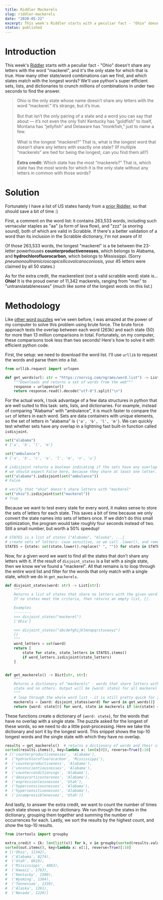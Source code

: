 ```yaml
---
title: Riddler Mackerels
slug: riddler-mackerels
date: "2020-05-22"
excerpt: This week's Riddler starts with a peculiar fact - "Ohio" doesn't share any letters with the word "mackerel", and it's the only state for which that is true. How many other state/word combinations can we find, and which states match with the longest words? We'll use python's super efficient sets, lists, and dictionaries to crunch millions of combinations in under two seconds to find the answer.
status: published
---
```


# Introduction

This week's <a href="https://fivethirtyeight.com/features/somethings-fishy-in-the-state-of-the-riddler/">Riddler</a> starts with a peculiar fact - "Ohio" doesn't share any letters with the word "mackerel", and it's the only state for which that is true. How many other state/word combinations can we find, and which states match with the longest words? We'll use python's super efficient sets, lists, and dictionaries to crunch millions of combinations in under two seconds to find the answer.

<blockquote>
Ohio is the only state whose name doesn’t share any letters with the word “mackerel.” It’s strange, but it’s true.
<br><br>
But that isn’t the only pairing of a state and a word you can say that about — it’s not even the only fish! Kentucky has “goldfish” to itself, Montana has “jellyfish” and Delaware has “monkfish,” just to name a few.
<br><br>
What is the longest “mackerel?” That is, what is the longest word that doesn’t share any letters with exactly one state? (If multiple “mackerels” are tied for being the longest, can you find them all?)
<br><br>
<strong>Extra credit:</strong> Which state has the most “mackerels?” That is, which state has the most words for which it is the only state without any letters in common with those words?
</blockquote>

# Solution

Fortunately I have a list of US states handy from a <a href="/riddler-state-superstrings">prior Riddler</a>, so that should save a bit of time :)

First, a comment on the word list: it contains 263,533 words, including such vernacular staples as "aa" (a form of lava flow), and "zzz" (a snoring sound), both of which are valid in Scrabble. If there's a better validation of a word than its inclusion in the Scrabble dictionary, I'm not aware of it!

Of those 263,533 words, the longest "mackerel" is a tie between the 23-letter powerhouses **counterproductivenesses**, which belongs to Alabama, and **hydrochlorofluorocarbon**, which belongs to Mississippi. (Sorry _pneumonoultramicroscopicsilicovolcanoconiosis_, your 45 letters were claimed by all 50 states.)

As for the extra credit, the mackereliest (not a valid scrabble word) state is... **Ohio!** It is the proud owner of 11,342 mackerels, ranging from "man" to "untranslatablenesses" (much like some of the longest words on this list.)

# Methodology

Like <a href="https://www.jtash.com/riddler-spelling-hexagons">other word puzzles</a> we've seen before, I was amazed at the power of my computer to solve this problem using brute force. The brute force approach tests the overlap between each word (263k) and each state (50) for more than 13 million comparisons in total. Fortunately, on my computer, these comparisons took less than two seconds! Here's how to solve it with efficient python code.

First, the setup: we need to download the word list. I'll use `urllib` to request the words and parse them into a list.

```python
from urllib.request import urlopen

def get_words(url: str = "https://norvig.com/ngrams/word.list") -> List[str]:
    """Downloads and returns a set of words from the web"""
    response = urlopen(url)
    return response.read().decode("utf-8").split("\n")
```

For the actual work, I took advantage of a few data structures in python that are well suited to this task: sets, lists, and dictionaries. For example, instead of comparing "Alabama" with "ambulance", it is much faster to compare the `set` of letters in each word. Sets are data containers with unique elements, so the set of letters in "alabama" is `{'a', 'b', 'l', 'm'}`. We can quickly test whether sets have any overlap in a lightning fast built-in function called `isdisjoint`.

```python
set("alabama")
# {'a', 'b', 'l', 'm'}

set("ambulance")
# {'a', 'b', 'c', 'e', 'l', 'm', 'n', 'u'}

# isdisjoint returns a boolean indicating if the sets have any overlap
# we should expect False here, because they share at least one letter.
set("alabama").isdisjoint(set("ambulance"))
# False

# verify that "ohio" doesn't share letters with "mackerel"
set("ohio").isdisjoint(set("mackerel"))
# True
```

Because we want to test every state for every word, it makes sense to store the sets of letters for each state. This saves a bit of time because we only convert the state names into sets of letters once. If we didn't do this small optimization, the program would take roughly four seconds instead of two. Still a small number, but worth a 50% speedup!

```python
# STATES is a list of states ["Alabama", "Alaska", ...]
# create sets of letters: case sensitive, so we call .lower(), and remove spaces
STATES = {state: set(state.lower().replace(" ", "")) for state in STATES}
```

Now, for a given word we want to find all the states that don't share any letters with it. If the result of `disjoint_states` is a list with a single state, then we know we've found a "mackerel". All that remains is to loop through the entire word list and filter for the words that only match with a single state, which we do in `get_mackerels`.

```python
def disjoint_states(word: str) -> List[str]:
    """
    Returns a list of states that share no letters with the given word.
    If no states meet the criteria, then returns an empty list, [].

    Examples
    --------
    >>> disjoint_states("mackerel")
    ['Ohio']

    >>> disjoint_states("abcdefghijklmnopqrstuvwxyz")
    []
    """
    word_letters = set(word)
    return [
        state for state, state_letters in STATES.items()
        if word_letters.isdisjoint(state_letters)
    ]


def get_mackerels() -> Dict[str, str]:
    """
    Returns a dictionary of "mackerels" - words that share letters with only one
    state and no others. Output will be {word: state} for all mackerel words.
    """
    # loop through the whole word list - it is still pretty quick for 250k words
    mackerels = {word: disjoint_states(word) for word in get_words()}
    return {word: state[0] for word, state in mackerels if len(state) == 1}
```

These functions create a dictionary of `{word: state}`, for the words that have no overlap with a single state. The puzzle asked for the longest of these words, so we need to do a little post-processing. Here we take the dictionary and sort it by the longest word. This snippet shows the top-10 longest words and the single state with which they have no overlap.

```python
results = get_mackerels()  # returns a dictionary of words and their states
sorted(results.items(), key=lambda x: len(x[0]), reverse=True)[:10]
# [('counterproductivenesses', 'Alabama'),
#  ('hydrochlorofluorocarbon', 'Mississippi'),
#  ('counterproductiveness', 'Alabama'),
#  ('unconscientiousnesses', 'Alabama'),
#  ('counterconditionings', 'Alabama'),
#  ('deoxycorticosterones', 'Alabama'),
#  ('expressionlessnesses', 'Utah'),
#  ('hyperconsciousnesses', 'Alabama'),
#  ('hypersensitivenesses', 'Alabama'),
#  ('incompressiblenesses', 'Utah')]
```

And lastly, to answer the extra credit, we want to count the number of times each state shows up in our dictionary. We run through the states in the dictionary, grouping them together and summing the number of occurrences for each. Lastly, we sort the results by the highest count, and show the top-10 results.

```python
from itertools import groupby

extra_credit = {k: len(list(v)) for k, v in groupby(sorted(results.values()))}
sorted(out.items(), key=lambda x: x[1], reverse=True)[:10]
# [('Ohio', 11342),
#  ('Alabama', 8274),
#  ('Utah', 6619),
#  ('Mississippi', 4863),
#  ('Hawaii', 1763),
#  ('Kentucky', 1580),
#  ('Wyoming', 1364),
#  ('Tennessee', 1339),
#  ('Alaska', 1261),
#  ('Nevada', 1229)]
```
